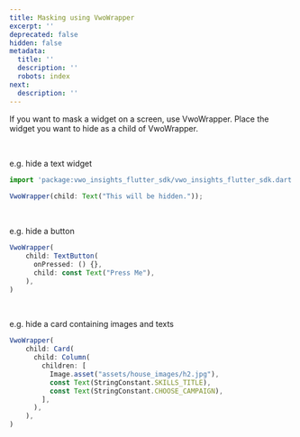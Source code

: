 ```yaml
---
title: Masking using VwoWrapper
excerpt: ''
deprecated: false
hidden: false
metadata:
  title: ''
  description: ''
  robots: index
next:
  description: ''
---
```

If you want to mask a widget on a screen, use VwoWrapper. Place the widget you want to hide as a child of VwoWrapper.

<br />

e.g. hide a text widget

```javascript Dart
import 'package:vwo_insights_flutter_sdk/vwo_insights_flutter_sdk.dart';
 
VwoWrapper(child: Text("This will be hidden."));
```

<br />

e.g. hide a button

```javascript Dart
VwoWrapper(
    child: TextButton(
      onPressed: () {},
      child: const Text("Press Me"),
    ),
)
```

<br />

e.g. hide a card containing images and texts

```javascript Dart
VwoWrapper(
    child: Card(
      child: Column(
        children: [
          Image.asset("assets/house_images/h2.jpg"),
          const Text(StringConstant.SKILLS_TITLE),
          const Text(StringConstant.CHOOSE_CAMPAIGN),
        ],
      ),
    ),
)
```